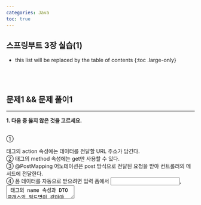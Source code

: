 ```yaml
---
categories: Java
toc: true
---
```


## 스프링부트 3장 실습(1)
* this list will be replaced by the table of contents
{:toc .large-only}
  <br> 
  <br>
  <br>
  <br>

## 문제1 && 문제 풀이1
___
**1. 다음 중 옳지 않은 것을 고르세요.**
<br>
<br>

① <form> 태그의 action 속성에는 데이터를 전달할 URL 주소가 담긴다.
<br>
② <form> 태그의 method 속성에는 get만 사용할 수 있다.
<br>
③ @PostMapping 어노테이션은 post 방식으로 전달된 요청을 받아 컨트롤러의 메서드에 전달한다.
<br>
④ 폼 데이터를 자동으로 받으려면 입력 폼에서 <input>, <textarea> 태그의 name 속성과 DTO 클래스의 필드명이 같아야 한다.

<br>
<br>
<br>

✔️
<br>

**답**
2번
<br>
<br>

"get"만 사용할 수 있는 건 아니다. "post"도 있음
<br>
<br>

## 문제2 && 문제 풀이2
___
**2. 다음 ㉠~㉢에 들어갈 용어를 쓰세요.**
<br>

( ㉠ )(이)란 JPA에서 제공하는 어노테이션으로, 이를 부여받은 클래스를 기반으로 DB 속 테이블이 생성됩니다.
<br>
<br>
( ㉡ )(이)란 JPA에서 제공하는 인터페이스로, 이를 상속해 엔티티를 관리(생성, 조회, 수정, 삭제)할 수 있습니다. 
<br>
해당 인터페이스는 2개의 제네릭 요소를 받습니다. 하나는 관리할 대상 엔티티의 클래스 타입이고, 또 다른 하나는 그 엔티티의 대푯값 타입입니다.
<br>
<br>
( ㉢ )은/는 스프링 부트에서 제공하는 어노테이션으로, 이를 컨트롤러의 필드에 부여할 수 있습니다.
<br>
해당 어노테이션은 스프링 부트가 만들어 놓은 객체를 가져와 주입해 줍니다.


<br>
<br>
<br>
✔️
<br>

**답**
<br>
㉠ @entity
<br>
㉡ CrudRepository
<br>
㉢ @Autowired
<br>
<br>

## 문제3 && 문제 풀이3
___
**3. 다음 ㉠~㉤에 들어갈 알맞은 용어를 쓰세요.**

<br>
<br>

(  ㉠  ): DB에서 데이터를 저장하는 틀
<br>
(  ㉡  ): 테이블의 행(row)을 표현하는 또 다른 말
<br>
(  ㉢  ): 데이터의 생성/조회/수정/삭제를 뜻하는 말
<br>
(  ㉣  ): 테이블에 데이터를 생성하는 SQL 문
<br>
(  ㉤  ): 테이블에 데이터를 조회하는 SQL 문
<br>
<br>

① INSERT
<br>
② 테이블
<br>
③ SELECT
<br>
④ CRUD
<br>
⑤ 레코드
<br>
<br>
<br>

✔️
<br>
**답**
<br>
㉠ 테이블
<br>
㉡ 레코드
<br>
㉢ CRUD
<br>
㉣ INSERT
<br>
㉤ SELECT
<br>
<br>


## 문제4 && 문제 풀이4
___
**4. <회원 가입 페이지> 코드가 다음과 같을 때 컨트롤러, DTO, 엔티티, 리파지터리 구현하기.**

<br>
<br>

1. 컨트롤러: controller/MemberController.java

2. DTO: dto/MemberForm.java

3. 엔티티: entity/Member.java

4. 리파지터리: repository/MemberRepository.java


<br>
<br>
<br>
✔️

<br>

```js
// file: `MemberController.java`

import jakarta.persistence.Entity;
import jakarta.persistence.GeneratedValue;
import jakarta.persistence.Id;

@Entity
public class Member {
    @Id
    @GeneratedValue
    private Long id;
    @Column
    private String email;
    @Column
    private String password;

    public Member(Long id, String email, String password) {
        this.id = id;
        this.email = email;
        this.password = password;
    }

    @Override
    public String toString() {
        return "Member{" +
                "id=" + id +
                ", email='" + email + '\'' +
                ", password='" + password + '\'' +
                '}';
    }
}
```
<br>

```js
// file: `MemberForm.java`

package com.example.demo.dto;

import com.example.demo.entity.Article;
import com.example.demo.entity.Member;

public class MemberForm {
    private String email;
    private String password;

    public MemberForm(String email, String password) {
        this.email = email;
        this.password = password;
    }

    @Override
    public String toString() {
        return "MemberForm{" +
                "email='" + email + '\'' +
                ", password='" + password + '\'' +
                '}';
    }


    public Member toEntity() {
        return new Member(null, email, password);

    }
}
```
<br>

```js
// file: `Member.java`

package com.example.demo.entity;

import jakarta.persistence.Column;
import jakarta.persistence.Entity;
import jakarta.persistence.GeneratedValue;
import jakarta.persistence.Id;

@Entity
public class Member {
    @Id
    @GeneratedValue
    private Long id;
    @Column
    private String email;
    @Column
    private String password;

    public Member(Long id, String email, String password) {
        this.id = id;
        this.email = email;
        this.password = password;
    }

    @Override
    public String toString() {
        return "Member{" +
                "id=" + id +
                ", email='" + email + '\'' +
                ", password='" + password + '\'' +
                '}';
    }
}
```

<br>

```js
// file: `MemberRepository.java`

package com.example.demo.repository;

import com.example.demo.entity.Member;
import org.springframework.data.repository.CrudRepository;

public interface MemberRepository extends CrudRepository<Member, Long> {
}
```
<br>

![첨부4](https://github.com/YuiLoong/YuiLoong.github.io/blob/master/assets/img/0509_1.png?raw=true)
